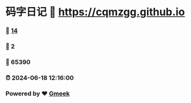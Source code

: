 # 码字日记 :link: https://cqmzgg.github.io 
### :page_facing_up: [14](https://cqmzgg.github.io/tag.html) 
### :speech_balloon: 2 
### :hibiscus: 65390 
### :alarm_clock: 2024-06-18 12:16:00 
### Powered by :heart: [Gmeek](https://github.com/Meekdai/Gmeek)
